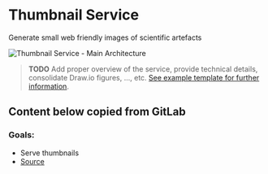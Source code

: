 # Thumbnail Service

Generate small web friendly images of scientific artefacts

![Thumbnail Service - Main Architecture](resources/1_main.drawio.svg)

> **TODO**
> Add proper overview of the service, provide technical details, consolidate Draw.io figures, ..., etc. [See example template for further information](../template/README.md).

## Content below copied from GitLab

### Goals:
* Serve thumbnails
* [Source](https://github.com/BlueBrain/thumbnail-generation-api)
